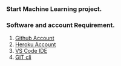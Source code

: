 ### Start Machine Learning project.

### Software and account Requirement.

1. [Github Account](https://github.com/)
2. [Heroku Account](https://dashboard.heroku.com/apps)
3. [VS Code IDE](https://code.visualstudio.com/download)
4. [GIT cli](https://git-scm.com/downloads)


